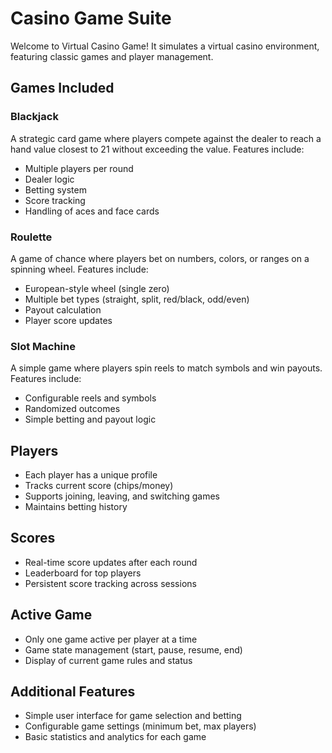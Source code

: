 # Casino Game Suite

Welcome to Virtual Casino Game! It simulates a virtual casino environment, featuring classic games and player management.

## Games Included

### Blackjack

A strategic card game where players compete against the dealer to reach a hand value closest to 21 without exceeding the value. Features include:

- Multiple players per round
- Dealer logic
- Betting system
- Score tracking
- Handling of aces and face cards

### Roulette

A game of chance where players bet on numbers, colors, or ranges on a spinning wheel. Features include:

- European-style wheel (single zero)
- Multiple bet types (straight, split, red/black, odd/even)
- Payout calculation
- Player score updates

### Slot Machine

A simple game where players spin reels to match symbols and win payouts. Features include:

- Configurable reels and symbols
- Randomized outcomes
- Simple betting and payout logic

## Players

- Each player has a unique profile
- Tracks current score (chips/money)
- Supports joining, leaving, and switching games
- Maintains betting history

## Scores

- Real-time score updates after each round
- Leaderboard for top players
- Persistent score tracking across sessions

## Active Game

- Only one game active per player at a time
- Game state management (start, pause, resume, end)
- Display of current game rules and status

## Additional Features

- Simple user interface for game selection and betting
- Configurable game settings (minimum bet, max players)
- Basic statistics and analytics for each game
